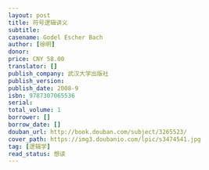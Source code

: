 ```yaml
---
layout: post
title: 符号逻辑讲义
subtitle: 
casename: Godel Escher Bach
author: [徐明]
donor: 
price: CNY 58.00
translator: []
publish_company: 武汉大学出版社
publish_version: 
publish_date: 2008-9
isbn: 9787307065536
serial: 
total_volume: 1
borrower: []
borrow_date: []
douban_url: http://book.douban.com/subject/3265523/
cover_path: https://img3.doubanio.com/lpic/s3474541.jpg
tag: [逻辑学]
read_status: 想读
---
```

